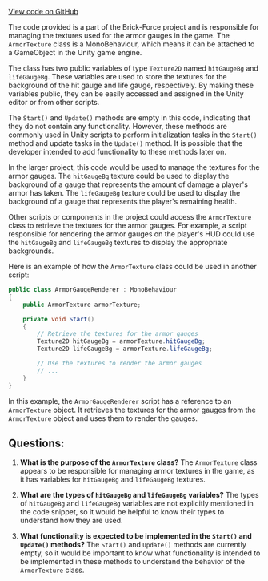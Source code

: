 [View code on GitHub](https://github.com/TieHaxJan/Brick-Force/Assembly-CSharp\ArmorTexture.cs)

The code provided is a part of the Brick-Force project and is responsible for managing the textures used for the armor gauges in the game. The `ArmorTexture` class is a MonoBehaviour, which means it can be attached to a GameObject in the Unity game engine.

The class has two public variables of type `Texture2D` named `hitGaugeBg` and `lifeGaugeBg`. These variables are used to store the textures for the background of the hit gauge and life gauge, respectively. By making these variables public, they can be easily accessed and assigned in the Unity editor or from other scripts.

The `Start()` and `Update()` methods are empty in this code, indicating that they do not contain any functionality. However, these methods are commonly used in Unity scripts to perform initialization tasks in the `Start()` method and update tasks in the `Update()` method. It is possible that the developer intended to add functionality to these methods later on.

In the larger project, this code would be used to manage the textures for the armor gauges. The `hitGaugeBg` texture could be used to display the background of a gauge that represents the amount of damage a player's armor has taken. The `lifeGaugeBg` texture could be used to display the background of a gauge that represents the player's remaining health.

Other scripts or components in the project could access the `ArmorTexture` class to retrieve the textures for the armor gauges. For example, a script responsible for rendering the armor gauges on the player's HUD could use the `hitGaugeBg` and `lifeGaugeBg` textures to display the appropriate backgrounds.

Here is an example of how the `ArmorTexture` class could be used in another script:

```csharp
public class ArmorGaugeRenderer : MonoBehaviour
{
    public ArmorTexture armorTexture;

    private void Start()
    {
        // Retrieve the textures for the armor gauges
        Texture2D hitGaugeBg = armorTexture.hitGaugeBg;
        Texture2D lifeGaugeBg = armorTexture.lifeGaugeBg;

        // Use the textures to render the armor gauges
        // ...
    }
}
```

In this example, the `ArmorGaugeRenderer` script has a reference to an `ArmorTexture` object. It retrieves the textures for the armor gauges from the `ArmorTexture` object and uses them to render the gauges.
## Questions: 
 1. **What is the purpose of the `ArmorTexture` class?**
The `ArmorTexture` class appears to be responsible for managing armor textures in the game, as it has variables for `hitGaugeBg` and `lifeGaugeBg` textures.

2. **What are the types of `hitGaugeBg` and `lifeGaugeBg` variables?**
The types of `hitGaugeBg` and `lifeGaugeBg` variables are not explicitly mentioned in the code snippet, so it would be helpful to know their types to understand how they are used.

3. **What functionality is expected to be implemented in the `Start()` and `Update()` methods?**
The `Start()` and `Update()` methods are currently empty, so it would be important to know what functionality is intended to be implemented in these methods to understand the behavior of the `ArmorTexture` class.